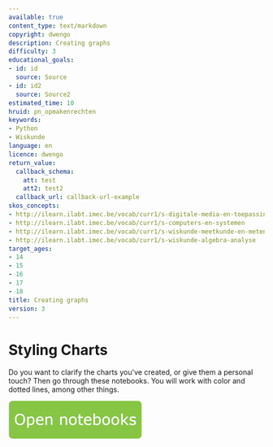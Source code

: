```yaml
---
available: true
content_type: text/markdown
copyright: dwengo
description: Creating graphs
difficulty: 3
educational_goals:
- id: id
  source: Source
- id: id2
  source: Source2
estimated_time: 10
hruid: pn_opmakenrechten
keywords:
- Python
- Wiskunde
language: en
licence: dwengo
return_value:
  callback_schema:
    att: test
    att2: test2
  callback_url: callback-url-example
skos_concepts:
- http://ilearn.ilabt.imec.be/vocab/curr1/s-digitale-media-en-toepassingen
- http://ilearn.ilabt.imec.be/vocab/curr1/s-computers-en-systemen
- http://ilearn.ilabt.imec.be/vocab/curr1/s-wiskunde-meetkunde-en-metend-rekenen
- http://ilearn.ilabt.imec.be/vocab/curr1/s-wiskunde-algebra-analyse
target_ages:
- 14
- 15
- 16
- 17
- 18
title: Creating graphs
version: 3
---
```

# Styling Charts
Do you want to clarify the charts you've created, or give them a personal touch? Then go through these notebooks. You will work with color and dotted lines, among other things.

[![](embed/Knop.png "Button")](https://kiks.ilabt.imec.be/hub/tmplogin?id=0402_en "Styling Charts Notebooks")